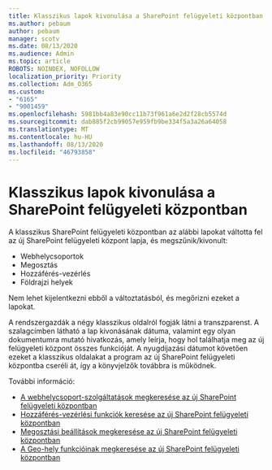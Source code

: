 ```yaml
---
title: Klasszikus lapok kivonulása a SharePoint felügyeleti központban
ms.author: pebaum
author: pebaum
manager: scotv
ms.date: 08/13/2020
ms.audience: Admin
ms.topic: article
ROBOTS: NOINDEX, NOFOLLOW
localization_priority: Priority
ms.collection: Adm_O365
ms.custom:
- "6165"
- "9001459"
ms.openlocfilehash: 5981bb4a83e90cc11b73f961a6e2d2f28cb5574d
ms.sourcegitcommit: dab885f2cb99057e959fb9be334f5a3a26a64058
ms.translationtype: MT
ms.contentlocale: hu-HU
ms.lasthandoff: 08/13/2020
ms.locfileid: "46793858"
---
```

# <a name="retire-classic-pages-in-sharepoint-admin-center"></a>Klasszikus lapok kivonulása a SharePoint felügyeleti központban

A klasszikus SharePoint felügyeleti központban az alábbi lapokat váltotta fel az új SharePoint felügyeleti központ lapja, és megszűnik/kivonult: 

- Webhelycsoportok 
- Megosztás
- Hozzáférés-vezérlés
- Földrajzi helyek

Nem lehet kijelentkezni ebből a változtatásból, és megőrizni ezeket a lapokat.

A rendszergazdák a négy klasszikus oldalról fogják látni a transzparenst. A szalagcímben látható a lap kivonásának dátuma, valamint egy olyan dokumentumra mutató hivatkozás, amely leírja, hogy hol találhatja meg az új felügyeleti központ összes funkcióját. A nyugdíjazási dátumot követően ezeket a klasszikus oldalakat a program az új SharePoint felügyeleti központba cseréli át, így a könyvjelzők továbbra is működnek.
  
További információ:

- [A webhelycsoport-szolgáltatások megkeresése az új SharePoint felügyeleti központban](https://docs.microsoft.com/sharepoint/site-collections-page)
- [Hozzáférés-vezérlési funkciók keresése az új SharePoint felügyeleti központban](https://docs.microsoft.com/sharepoint/control-access)
- [Megosztási beállítások megkeresése az új SharePoint felügyeleti központban](https://docs.microsoft.com/sharepoint/sharing-settings)
- [A Geo-hely funkcióinak megkeresése az új SharePoint felügyeleti központban](https://docs.microsoft.com/sharepoint/manage-geo-locations)